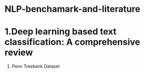 # NLP-benchamark-and-literature

# 1.Deep learning based text classification: A comprehensive review
1. Penn Treebank Dataset
